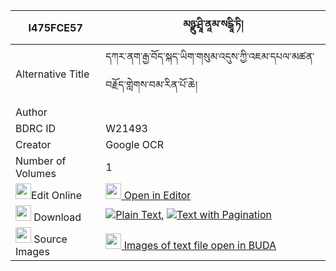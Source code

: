 |I475FCE57|མཉྫུ་ཤྲཱི་ནཱམ་སངྒཱི་ཏི། 
| --- | --- 
|Alternative Title |དཀར་ནག་རྒྱ་བོད་སྐད་ཡིག་གསུམ་འདུས་ཀྱི་འཇམ་དཔལ་མཚན་བརྗོད་གླེགས་བམ་རིན་པོ་ཆེ།
|Author | 
|BDRC ID | W21493
|Creator | Google OCR
|Number of Volumes| 1
|<img width="25" src="https://img.icons8.com/color/25/000000/edit-property.png">Edit Online| [<img width="25" src="https://avatars.githubusercontent.com/u/45091458?s=200&v=4"> Open in Editor](http://editor.openpecha.org/I475FCE57)
|<img width="25" src="https://img.icons8.com/fluent/48/000000/download-2.png"/>  Download | [![](https://img.icons8.com/color/20/000000/txt.png)Plain Text](https://github.com/Openpecha/I475FCE57/releases/download/v1/manydzu(?)_shri_nam_sanggi(?)__plain_I475FCE57.zip), [![](https://img.icons8.com/color/20/000000/txt.png)Text with Pagination](https://github.com/Openpecha/I475FCE57/releases/download/v1/manydzu(?)_shri_nam_sanggi(?)__pages_I475FCE57.zip)
|<img width="25" src="https://img.icons8.com/plasticine/100/000000/pictures-folder.png"/>  Source Images | [<img width="25" src="https://library.bdrc.io/icons/BUDA-small.svg"> Images of text file open in BUDA](https://library.bdrc.io/show/bdr:W21493)